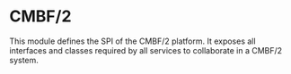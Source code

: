 # CMBF/2

This module defines the SPI of the CMBF/2 platform. It exposes all interfaces and classes required
by all services to collaborate in a CMBF/2 system.
